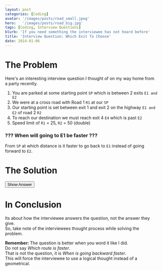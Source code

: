 ```yaml
---
layout: post
categories: [Coding]
avatar: '/images/posts/road_small.jpeg'
hero:   '/images/posts/road_big.jpg'
tags: [Coding, Interview Questions]
blurb: 'If you need something the interviewee has not heard before'
title: 'Interview Question: Which Exit To Choose'
date: 2014-01-06
---
```


# The Problem

Here's an interesting interview question I thought of on my way home from a party recently.

1.  You are parked at some starting point `SP` which is between 2 exits `E1 and E2`
1.  We were at a cross road with Road 1 `R1` at our `SP`
1.  Our starting point is set between exit 1 and exit 2 on the highway `E1 and E2` of road 2 `R2`
1.  To reach our destination we must reach exit 4 `E4` which is past `E2`
1.  Speed limit of `R1` = 25, `R2` = 50 (double)

### ??? When will going to E1 be faster ???

From `SP` at which distance is it faster to go back to `E1` instead of going forward to `E2`.

# The Solution

<button onclick="document.getElementById('answer').style.display = 'block'"> Show Answer </button>
<div id='answer' style='display:none'>
  <i>If `D2` is > 1/4 of `D3` then ``E1`` is faster.</i>
  <img class='img-responsive' src='/images/posts/road.png'/>

### Note that:

1.  `D1 = D3 - D2` (i.e. D2 is always a shorter distance)
1.  `D2` and `D1` both have the same speed (`R1`), `D3` is double ( or .5 the distance )
1.  Since `R2` is 2x the speed of `R1` it will take half as long to travel
1.  If `S1` is closer than half way then `D1` will always be faster than `D3` alone.  Meaning the faster route is determined before the car arrives at `E1`
1.  In the same vein, for `E1` to be faster the car needs to arrive before it would have reached `1/2 * D3`)
1.  Since they travel at the same speed if `S1` if 1/4 of the way between `E1` and `E2`, and it would reach `E1` at the same time that it would reach `1/2 * D3` (i.e. `< 1/4 of D3`)


</div>

# In Conclusion

Its about how the interviewee answers the question, not the answer they give.  
So, take note of the interviewees thought process while solving the problem.  

**Remember:** The question is better when you word it like I did.  
Do not say *Which route is faster*.  
That is not the question, it is *When is going backward faster*.  
This will force the interviewee to use a logical thought instead of a geometrical.
